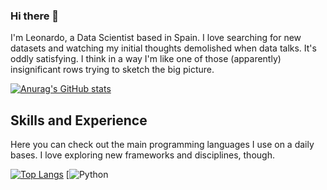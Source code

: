 ### Hi there 👋

I'm Leonardo, a Data Scientist based in Spain. I love searching for new datasets and watching my initial thoughts demolished when data talks. It's oddly satisfying. I think in a way I'm like one of those (apparently) insignificant rows trying to sketch the big picture.

[![Anurag's GitHub stats](https://github-readme-stats.vercel.app/api?username=leosanchezsoler&theme=onedark)](https://github.com/anuraghazra/github-readme-stats)

## Skills and Experience

Here you can check out the main programming languages I use on a daily bases. I love exploring new frameworks and disciplines, though.


[![Top Langs](https://github-readme-stats.vercel.app/api/top-langs/?username=leosanchezsoler&theme=onedark&layout=compact)](https://github.com/anuraghazra/github-readme-stats)
[![Python](https://img.shields.io/badge/Python-FFD43B?style=for-the-badge&logo=python&logoColor=darkgreen)
